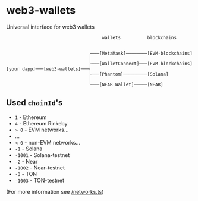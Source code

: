 # web3-wallets

Universal interface for web3 wallets

```
                                    wallets          blockchains


                               ╭───[MetaMask]────────[EVM-blockchains]
                               │
                               ├───[WalletConnect]───[EVM-blockchains]
[your dapp]───[web3-wallets]───┤
                               ├───[Phantom]─────────[Solana]
                               │
                               ╰───[NEAR Wallet]─────[NEAR]

```

## Used `chainId`'s

- `1` - Ethereum
- `4` - Ethereum Rinkeby
- `> 0` - EVM networks...
- ...
- `< 0` - non-EVM networks...
- `-1` - Solana
- `-1001` - Solana-testnet
- `-2` - Near
- `-1002` - Near-testnet
- `-3` - TON
- `-1003` - TON-testnet

(For more information see [/networks.ts](/networks.ts))
